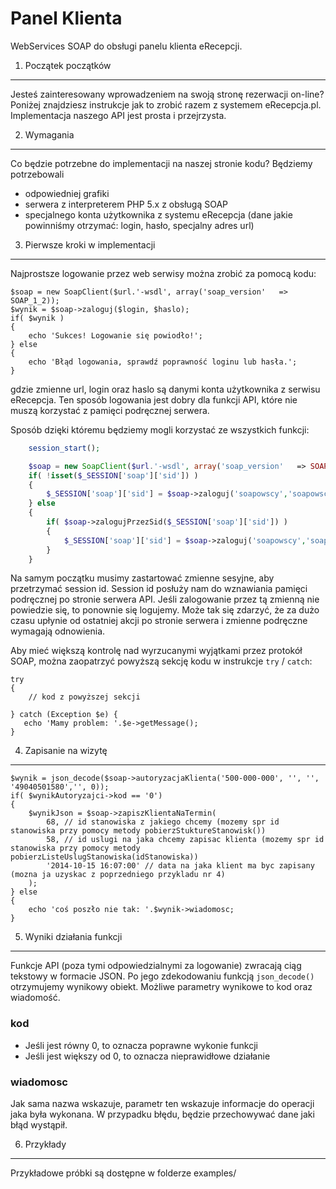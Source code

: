 Panel Klienta
============

WebServices SOAP do obsługi panelu klienta eRecepcji. 

1. Początek początków
----------------------------

Jesteś zainteresowany wprowadzeniem na swoją stronę rezerwacji on-line? Poniżej znajdziesz instrukcje jak to zrobić razem z systemem eRecepcja.pl. Implementacja naszego API jest prosta i przejrzysta.

2. Wymagania
---
Co będzie potrzebne do implementacji na naszej stronie kodu? Będziemy potrzebowali
- odpowiedniej grafiki
- serwera z interpreterem PHP 5.x z obsługą SOAP
- specjalnego konta użytkownika z systemu eRecepcja (dane jakie powinniśmy otrzymać: login, hasło, specjalny adres url)

3. Pierwsze kroki w implementacji
---
Najprostsze logowanie przez web serwisy można zrobić za pomocą kodu:

    $soap = new SoapClient($url.'-wsdl', array('soap_version'   => SOAP_1_2));  
    $wynik = $soap->zaloguj($login, $haslo);
    if( $wynik )
    {
        echo 'Sukces! Logowanie się powiodło!';
    } else
    {
        echo 'Błąd logowania, sprawdź poprawność loginu lub hasła.';
    }
gdzie zmienne url, login oraz haslo są danymi konta użytkownika z serwisu eRecepcja. Ten sposób logowania jest dobry dla funkcji API, które nie muszą korzystać z pamięci podręcznej serwera.

Sposób dzięki któremu będziemy mogli korzystać ze wszystkich funkcji:
```php
    session_start();

    $soap = new SoapClient($url.'-wsdl', array('soap_version'   => SOAP_1_2)); 
    if( !isset($_SESSION['soap']['sid']) )
    {
        $_SESSION['soap']['sid'] = $soap->zaloguj('soapowscy','soapowscy');
    } else
    {
        if( $soap->zalogujPrzezSid($_SESSION['soap']['sid']) )
        {
            $_SESSION['soap']['sid'] = $soap->zaloguj('soapowscy','soapowscy');
        }
    }
```
Na samym początku musimy zastartować zmienne sesyjne, aby przetrzymać session id. Session id posłuży nam do wznawiania pamięci podręcznej po stronie serwera API. Jeśli zalogowanie przez tą zmienną nie powiedzie się, to ponownie się logujemy. Może tak się zdarzyć, że za dużo czasu upłynie od ostatniej akcji po stronie serwera i zmienne podręczne wymagają odnowienia.

Aby mieć większą kontrolę nad wyrzucanymi wyjątkami przez protokół SOAP, można zaopatrzyć powyższą sekcję kodu w instrukcje `try` / `catch`:

    try 
    {
        // kod z powyższej sekcji
    
    } catch (Exception $e) {
       echo 'Mamy problem: '.$e->getMessage(); 
    } 

4. Zapisanie na wizytę
---

    $wynik = json_decode($soap->autoryzacjaKlienta('500-000-000', '', '', '49040501580','', 0));
    if( $wynikAutoryzajci->kod == '0')
    {
        $wynikJson = $soap->zapiszKlientaNaTermin(
            68, // id stanowiska z jakiego chcemy (mozemy spr id stanowiska przy pomocy metody pobierzStuktureStanowisk())
            58, // id uslugi na jaka chcemy zapisac klienta (mozemy spr id stanowiska przy pomocy metody pobierzListeUslugStanowiska(idStanowiska))
            '2014-10-15 16:07:00' // data na jaka klient ma byc zapisany (mozna ja uzyskac z poprzedniego przykladu nr 4)
        );
    } else
    {
        echo 'coś poszło nie tak: '.$wynik->wiadomosc;
    }


5. Wyniki działania funkcji
---

Funkcje API (poza tymi odpowiedzialnymi za logowanie) zwracają ciąg tekstowy w formacie JSON. Po jego zdekodowaniu funkcją `json_decode()` otrzymujemy wynikowy obiekt. Możliwe parametry wynikowe to kod oraz wiadomość.

### kod 
- Jeśli jest równy 0, to oznacza poprawne wykonie funkcji
- Jeśli jest większy od 0, to oznacza nieprawidłowe działanie

### wiadomosc
Jak sama nazwa wskazuje, parametr ten wskazuje informacje do operacji jaka była wykonana. W przypadku błędu, będzie przechowywać dane jaki błąd wystąpił.

6. Przykłady
---
Przykładowe próbki są dostępne w folderze examples/